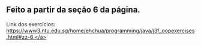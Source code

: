 ## Feito a partir da seção 6 da página.

Link dos exercícios: <a target="_blank" href="https://www3.ntu.edu.sg/home/ehchua/programming/java/j3f_oopexercises.html#zz-6.">https://www3.ntu.edu.sg/home/ehchua/programming/java/j3f_oopexercises.html#zz-6.</a>

